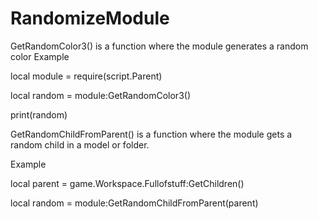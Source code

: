 # RandomizeModule
GetRandomColor3() is a function where the module generates a random color
Example

local module = require(script.Parent)

local random = module:GetRandomColor3()

print(random)

GetRandomChildFromParent() is a function where the module gets a random child in a model or folder.

Example

local parent = game.Workspace.Fullofstuff:GetChildren()

local random = module:GetRandomChildFromParent(parent)
